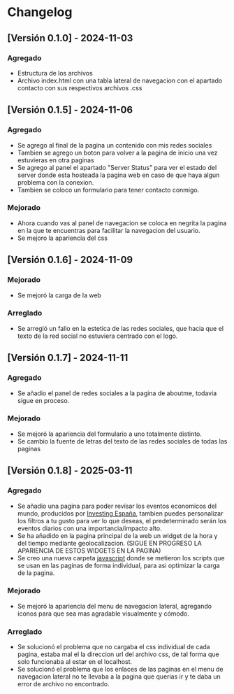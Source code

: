 # Changelog

## [Versión 0.1.0] - 2024-11-03
### Agregado
- Estructura de los archivos
- Archivo index.html con una tabla lateral de navegacion con el apartado contacto con sus respectivos archivos .css


## [Versión 0.1.5] - 2024-11-06
### Agregado
- Se agrego al final de la pagina un contenido con mis redes sociales
- Tambien se agrego un boton para volver a la pagina de inicio una vez estuvieras en otra paginas
- Se agrego al panel el apartado "Server Status" para ver el estado del server donde esta hosteada la pagina web en caso de que haya algun problema con la conexion.
- Tambien se coloco un formulario para tener contacto conmigo.
### Mejorado
- Ahora cuando vas al panel de navegacion se coloca en negrita la pagina en la que te encuentras para facilitar la navegacion del usuario.
- Se mejoro la apariencia del css


## [Versión 0.1.6] - 2024-11-09
### Mejorado
- Se mejoró la carga de la web
### Arreglado
- Se arregló un fallo en la estetica de las redes sociales, que hacia que el texto de la red social no estuviera centrado con el logo.


## [Versión 0.1.7] - 2024-11-11
### Agregado
- Se añadio el panel de redes sociales a la pagina de aboutme, todavia sigue en proceso.
### Mejorado
- Se mejoró la apariencia del formulario a uno totalmente distinto.
- Se cambio la fuente de letras del texto de las redes sociales de todas las paginas


## [Versión 0.1.8] - 2025-03-11
### Agregado
- Se añadio una pagina para poder revisar los eventos economicos del mundo, producidos por [Investing España](https://es.investing.com/), tambien puedes personalizar los filtros a tu gusto para ver lo que deseas, el predeterminado serán los eventos diarios con una importancia/impacto alto.
- Se ha añadido en la pagina principal de la web un widget de la hora y del tiempo mediante geolocalizacion. (SIGUE EN PROGRESO LA APARIENCIA DE ESTOS WIDGETS EN LA PAGINA)
- Se creo una nueva carpeta [javascript](js) donde se metieron los scripts que se usan en las paginas de forma individual, para asi optimizar la carga de la pagina.
### Mejorado
- Se mejoró la apariencia del menu de navegacion lateral, agregando iconos para que sea mas agradable visualmente y cómodo.
### Arreglado
- Se solucionó el problema que no cargaba el css individual de cada pagina, estaba mal el la direccion url del archivo css, de tal forma que solo funcionaba al estar en el localhost.
- Se solucionó el problema que los enlaces de las paginas en el menu de navegacion lateral no te llevaba a la pagina que querias ir y te daba un error de archivo no encontrado.